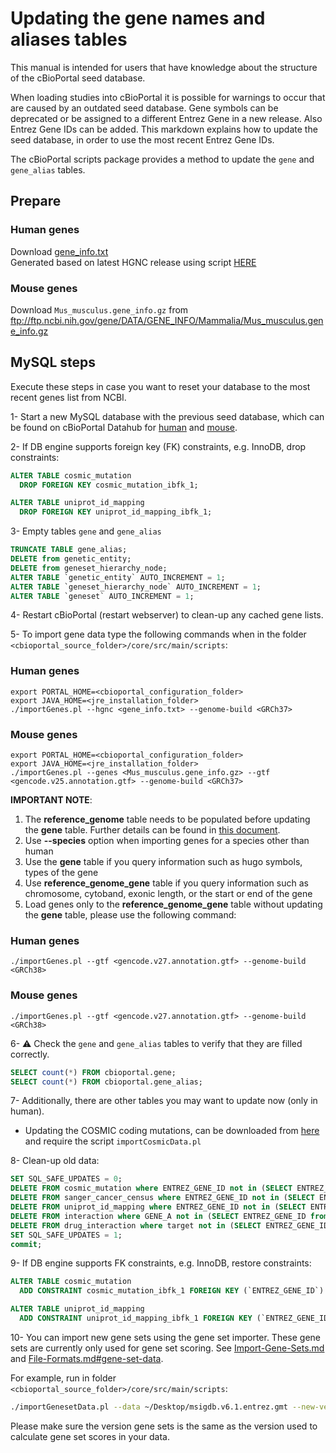# Updating the gene names and aliases tables
This manual is intended for users that have knowledge about the structure of the cBioPortal seed database.

When loading studies into cBioPortal it is possible for warnings to occur that are caused by an outdated seed database. Gene symbols can be deprecated or be assigned to a different Entrez Gene in a new release. Also Entrez Gene IDs can be added. This markdown explains how to update the seed database, in order to use the most recent Entrez Gene IDs.

The cBioPortal scripts package provides a method to update the `gene` and `gene_alias` tables.

## Prepare

### Human genes
Download [gene_info.txt](https://github.com/cBioPortal/datahub-study-curation-tools/blob/master/gene-table-update/build-input-for-importer/gene_info.txt)  
Generated based on latest HGNC release using script [HERE](https://github.com/cBioPortal/datahub-study-curation-tools/tree/master/gene-table-update/build-input-for-importer) 

### Mouse genes
Download `Mus_musculus.gene_info.gz` from   
ftp://ftp.ncbi.nih.gov/gene/DATA/GENE_INFO/Mammalia/Mus_musculus.gene_info.gz

## MySQL steps
Execute these steps in case you want to reset your database to the most recent genes list from NCBI.

1- Start a new MySQL database with the previous seed database, which can be found on cBioPortal Datahub for [human](https://github.com/cBioPortal/datahub/tree/master/seedDB) and [mouse](https://github.com/cBioPortal/datahub/tree/master/seedDB_mouse).

2- If DB engine supports foreign key (FK) constraints, e.g. InnoDB, drop constraints:
```sql
ALTER TABLE cosmic_mutation
  DROP FOREIGN KEY cosmic_mutation_ibfk_1;

ALTER TABLE uniprot_id_mapping
  DROP FOREIGN KEY uniprot_id_mapping_ibfk_1;
```

3- Empty tables `gene` and `gene_alias`
```sql
TRUNCATE TABLE gene_alias;
DELETE from genetic_entity;
DELETE from geneset_hierarchy_node;
ALTER TABLE `genetic_entity` AUTO_INCREMENT = 1;
ALTER TABLE `geneset_hierarchy_node` AUTO_INCREMENT = 1;
ALTER TABLE `geneset` AUTO_INCREMENT = 1;
```

4- Restart cBioPortal (restart webserver) to clean-up any cached gene lists.

5- To import gene data type the following commands when in the folder `<cbioportal_source_folder>/core/src/main/scripts`:
### Human genes
```
export PORTAL_HOME=<cbioportal_configuration_folder>
export JAVA_HOME=<jre_installation_folder>
./importGenes.pl --hgnc <gene_info.txt> --genome-build <GRCh37>
```
### Mouse genes
```
export PORTAL_HOME=<cbioportal_configuration_folder>
export JAVA_HOME=<jre_installation_folder>
./importGenes.pl --genes <Mus_musculus.gene_info.gz> --gtf <gencode.v25.annotation.gtf> --genome-build <GRCh37>
```
**IMPORTANT NOTE**: 
1. The **reference_genome** table needs to be populated before updating the **gene** table. Further details can be found in [this document](import-reference-genome.md). 
2. Use **--species** option when importing genes for a species other than human
3. Use the **gene** table if you query information such as hugo symbols, types of the gene 
4. Use **reference_genome_gene** table if you query information such as chromosome, cytoband, exonic length, or the start or end of the gene
5. Load genes only to the **reference_genome_gene** table without updating the **gene** table, please use the following command:
### Human genes
```
./importGenes.pl --gtf <gencode.v27.annotation.gtf> --genome-build <GRCh38>
```
### Mouse genes
```
./importGenes.pl --gtf <gencode.v27.annotation.gtf> --genome-build <GRCh38>
```
6- :warning: Check the `gene` and `gene_alias` tables to verify that they are filled correctly.
```sql
SELECT count(*) FROM cbioportal.gene;
SELECT count(*) FROM cbioportal.gene_alias;
```

7- Additionally, there are other tables you may want to update now (only in human).

* Updating the COSMIC coding mutations, can be downloaded from [here](https://cancer.sanger.ac.uk/cosmic/download) and require the script `importCosmicData.pl`

8- Clean-up old data:
```sql
SET SQL_SAFE_UPDATES = 0;
DELETE FROM cosmic_mutation where ENTREZ_GENE_ID not in (SELECT ENTREZ_GENE_ID from gene);
DELETE FROM sanger_cancer_census where ENTREZ_GENE_ID not in (SELECT ENTREZ_GENE_ID from gene);
DELETE FROM uniprot_id_mapping where ENTREZ_GENE_ID not in (SELECT ENTREZ_GENE_ID from gene);
DELETE FROM interaction where GENE_A not in (SELECT ENTREZ_GENE_ID from gene) or GENE_B not in (SELECT ENTREZ_GENE_ID from gene);
DELETE FROM drug_interaction where target not in (SELECT ENTREZ_GENE_ID from gene);
SET SQL_SAFE_UPDATES = 1;
commit;
```

9- If DB engine supports FK constraints, e.g. InnoDB, restore constraints:
```sql
ALTER TABLE cosmic_mutation
  ADD CONSTRAINT cosmic_mutation_ibfk_1 FOREIGN KEY (`ENTREZ_GENE_ID`) REFERENCES `gene` (`ENTREZ_GENE_ID`);

ALTER TABLE uniprot_id_mapping
  ADD CONSTRAINT uniprot_id_mapping_ibfk_1 FOREIGN KEY (`ENTREZ_GENE_ID`) REFERENCES `gene` (`ENTREZ_GENE_ID`);
```

10- You can import new gene sets using the gene set importer. These gene sets are currently only used for gene set scoring. See [Import-Gene-Sets.md](Import-Gene-Sets.md) and [File-Formats.md#gene-set-data](File-Formats.md#gene-set-data).

For example, run in folder `<cbioportal_source_folder>/core/src/main/scripts`:
```bash
./importGenesetData.pl --data ~/Desktop/msigdb.v6.1.entrez.gmt --new-version msigdb_6.1
```
Please make sure the version gene sets is the same as the version used to calculate gene set scores in your data.
